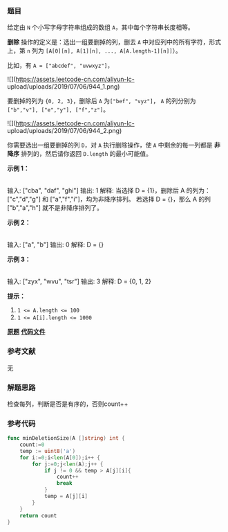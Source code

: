 ### 题目
给定由 `N` 个小写字母字符串组成的数组 `A`，其中每个字符串长度相等。

**删除** 操作的定义是：选出一组要删掉的列，删去 `A` 中对应列中的所有字符，形式上，第 `n` 列为 `[A[0][n], A[1][n],
..., A[A.length-1][n]]`）。

比如，有 `A = ["abcdef", "uvwxyz"]`，

![](https://assets.leetcode-cn.com/aliyun-lc-
upload/uploads/2019/07/06/944_1.png)

要删掉的列为 `{0, 2, 3}`，删除后 `A` 为`["bef", "vyz"]`， `A` 的列分别为`["b","v"], ["e","y"],
["f","z"]`。

![](https://assets.leetcode-cn.com/aliyun-lc-
upload/uploads/2019/07/06/944_2.png)

你需要选出一组要删掉的列 `D`，对 `A` 执行删除操作，使 `A` 中剩余的每一列都是 **非降序**  排列的，然后请你返回 `D.length`
的最小可能值。



**示例 1：**


​    
    输入: ["cba", "daf", "ghi"]
    输出: 1
    解释:
    当选择 D = {1}，删除后 A 的列为：["c","d","g"] 和 ["a","f","i"]，均为非降序排列。
    若选择 D = {}，那么 A 的列 ["b","a","h"] 就不是非降序排列了。


**示例 2：**


​    
    输入: ["a", "b"]
    输出: 0
    解释: D = {}


**示例 3：**


​    
    输入: ["zyx", "wvu", "tsr"]
    输出: 3
    解释: D = {0, 1, 2}




**提示：**

  1. `1 <= A.length <= 100`
  2. `1 <= A[i].length <= 1000`

 **[原题](https://leetcode-cn.com/problems/delete-columns-to-make-sorted/)**    **[代码文件](https://github.com/LZH139/leetcode_Go/blob/master/src/Greedy/simple/DeleteColumnsToMakeSorted/DeleteColumnsToMakeSorted.go)**


### 参考文献
无

### 解题思路

检查每列，判断是否是有序的，否则count++


### 参考代码

```go
func minDeletionSize(A []string) int {
    count:=0
    temp := uint8('a')
    for i:=0;i<len(A[0]);i++ {
        for j:=0;j<len(A);j++ {
            if j != 0 && temp > A[j][i]{
                count++
                break
            }
            temp = A[j][i]
        }
    }
    return count
}

```




